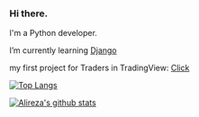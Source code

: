 ### Hi there.

I'm a Python developer.

I’m currently learning [Django](https://github.com/ferisystem/Django-Templates)

my first project for Traders in TradingView: [Click](https://www.tradingview.com/script/tcVEex4w-Ichimoku-by-Ferisystem)

[![Top Langs](https://github-readme-stats.vercel.app/api/top-langs/?username=ferisystem&theme=cobalt&langs_count=20&layout=compact)](https://github.com/anuraghazra/github-readme-stats)

[![Alireza's github stats](https://github-readme-stats.vercel.app/api?username=ferisystem&show_icons=true&theme=cobalt)](https://github.com/anuraghazra/github-readme-stats)
